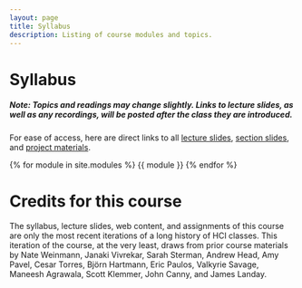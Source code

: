 ```yaml
---
layout: page
title: Syllabus
description: Listing of course modules and topics.
---
```


# Syllabus

##### Note: Topics and readings may change slightly. Links to lecture slides, as well as any recordings, will be posted after the class they are introduced. 
For ease of access, here are direct links to all [lecture slides](https://drive.google.com/drive/folders/1QaZaZay39VsE3DDVGFWscu2TYw-M21s2?usp=sharing), [section slides](https://drive.google.com/drive/folders/1zaghiz_Btff8xMlbb7K4tkCpuzS-9xcI?usp=sharing), and [project materials](https://drive.google.com/drive/folders/1HvgS8sfXAOMPh888YqzALfMetpbIAH0Q?usp=sharing).

{% for module in site.modules %}
{{ module }}
{% endfor %}


# Credits for this course
The syllabus, lecture slides, web content, and assignments of this course are only the most recent iterations of a long history of HCI classes. This iteration of the course, at the very least, draws from prior course materials by Nate Weinmann, Janaki Vivrekar, Sarah Sterman, Andrew Head, Amy Pavel, Cesar Torres, Björn Hartmann, Eric Paulos, Valkyrie Savage, Maneesh Agrawala, Scott Klemmer, John Canny, and James Landay.

